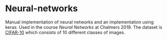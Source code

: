 # Neural-networks

Manual implementation of neural networks and an implementation using keras. Used in the course _Neural Networks_ 
at Chalmers 2019. The dataset is [CIFAR-10](https://en.wikipedia.org/wiki/CIFAR-10) which consists of 10
different classes of images.
